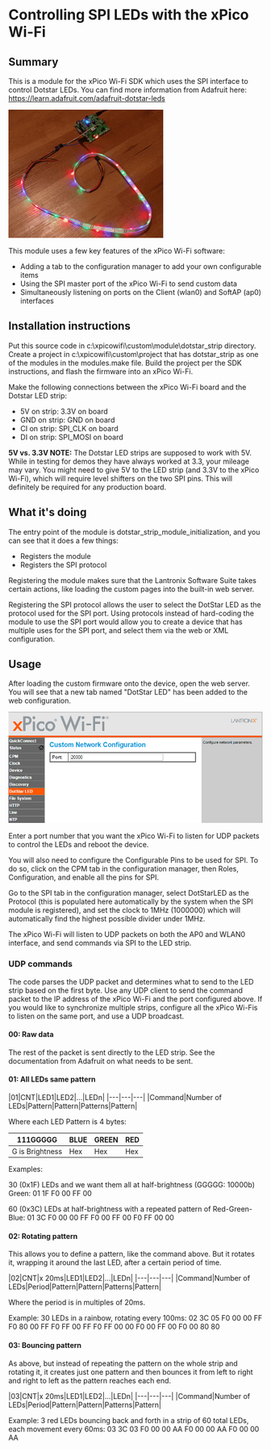 # Controlling SPI LEDs with the xPico Wi-Fi

## Summary
This is a module for the xPico Wi-Fi SDK which uses the SPI interface to control Dotstar LEDs. You can find more information from Adafruit here: https://learn.adafruit.com/adafruit-dotstar-leds

![Demo Picture](/docs/ledStrip.gif?raw=true)

This module uses a few key features of the xPico Wi-Fi software:
* Adding a tab to the configuration manager to add your own configurable items
* Using the SPI master port of the xPico Wi-Fi to send custom data
* Simultaneously listening on ports on the Client (wlan0) and SoftAP (ap0) interfaces

## Installation instructions
Put this source code in c:\xpicowifi\custom\module\dotstar_strip directory. Create a project in c:\xpicowifi\custom\project that has dotstar_strip as one of the modules in the modules.make file. Build the project per the SDK instructions, and flash the firmware into an xPico Wi-Fi.

Make the following connections between the xPico Wi-Fi board and the Dotstar LED strip:
* 5V on strip: 3.3V on board
* GND on strip: GND on board
* CI on strip: SPI_CLK on board
* DI on strip: SPI_MOSI on board

**5V vs. 3.3V NOTE:**
The Dotstar LED strips are supposed to work with 5V. While in testing for demos they have always worked at 3.3, your mileage may vary. You might need to give 5V to the LED strip (and 3.3V to the xPico Wi-Fi), which will require level shifters on the two SPI pins. This will definitely be required for any production board.

## What it's doing
The entry point of the module is dotstar_strip_module_initialization, and you can see that it does a few things:

* Registers the module
* Registers the SPI protocol

Registering the module makes sure that the Lantronix Software Suite takes certain actions, like loading the custom pages into the built-in web server.

Registering the SPI protocol allows the user to select the DotStar LED as the protocol used for the SPI port. Using protocols instead of hard-coding the module to use the SPI port would allow you to create a device that has multiple uses for the SPI port, and select them via the web or XML configuration.

## Usage
After loading the custom firmware onto the device, open the web server. You will see that a new tab named "DotStar LED" has been added to the web configuration.

![Configuration](/docs/web_tab.png?raw=true)

Enter a port number that you want the xPico Wi-Fi to listen for UDP packets to control the LEDs and reboot the device.

You will also need to configure the Configurable Pins to be used for SPI. To do so, click on the CPM tab in the configuration manager, then Roles, Configuration, and enable all the pins for SPI.

Go to the SPI tab in the configuration manager, select DotStarLED as the Protocol (this is populated here automatically by the system when the SPI module is registered), and set the clock to 1MHz (1000000) which will automatically find the highest possible divider under 1MHz.

The xPico Wi-Fi will listen to UDP packets on both the AP0 and WLAN0 interface, and send commands via SPI to the LED strip.

### UDP commands

The code parses the UDP packet and determines what to send to the LED strip based on the first byte. Use any UDP client to send the command packet to the IP address of the xPico Wi-Fi and the port configured above. If you would like to synchronize multiple strips, configure all the xPico Wi-Fis to listen on the same port, and use a UDP broadcast.
#### 00: Raw data
The rest of the packet is sent directly to the LED strip. See the documentation from Adafruit on what needs to be sent.
#### 01: All LEDs same pattern
|01|CNT|LED1|LED2|...|LEDn|
|---|---|---|
|Command|Number of LEDs|Pattern|Pattern|Patterns|Pattern|

Where each LED Pattern is 4 bytes:

|111GGGGG|BLUE|GREEN|RED|
|---|---|---|---|
|G is Brightness|Hex|Hex|Hex|

Examples:

30 (0x1F) LEDs and we want them all at half-brightness (GGGGG: 10000b) Green: 01 1F F0 00 FF 00

60 (0x3C) LEDs at half-brightness with a repeated pattern of Red-Green-Blue: 01 3C F0 00 00 FF F0 00 FF 00 F0 FF 00 00


#### 02: Rotating pattern
This allows you to define a pattern, like the command above. But it rotates it, wrapping it around the last LED, after a certain period of time.

|02|CNT|x 20ms|LED1|LED2|...|LEDn|
|---|---|---|
|Command|Number of LEDs|Period|Pattern|Pattern|Patterns|Pattern|

Where the period is in multiples of 20ms.

Example:
30 LEDs in a rainbow, rotating every 100ms: 02 3C 05 F0 00 00 FF F0 80 00 FF F0 FF 00 FF F0 FF 00 00 F0 00 FF 00 F0 00 80 80

#### 03: Bouncing pattern
As above, but instead of repeating the pattern on the whole strip and rotating it, it creates just one pattern and then bounces it from left to right and right to left as the pattern reaches each end.

|03|CNT|x 20ms|LED1|LED2|...|LEDn|
|---|---|---|
|Command|Number of LEDs|Period|Pattern|Pattern|Patterns|Pattern|

Example:
3 red LEDs bouncing back and forth in a strip of 60 total LEDs, each movement every 60ms:
03 3C 03 F0 00 00 AA F0 00 00 AA F0 00 00 AA
